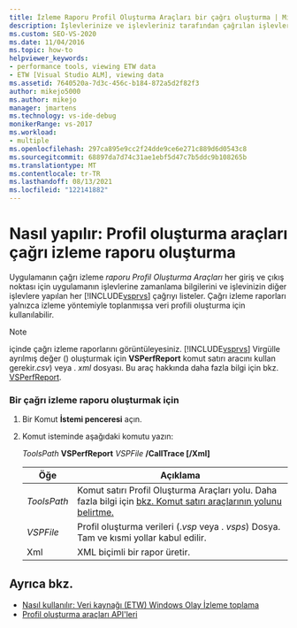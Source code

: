 ```yaml
---
title: İzleme Raporu Profil Oluşturma Araçları bir çağrı oluşturma | Microsoft Docs
description: İşlevlerinize ve işlevleriniz tarafından çağrılan işlevlere ilişkin zamanlama bilgilerini görmek için bir Performans Araçları çağrı izleme raporu oluşturun.
ms.custom: SEO-VS-2020
ms.date: 11/04/2016
ms.topic: how-to
helpviewer_keywords:
- performance tools, viewing ETW data
- ETW [Visual Studio ALM], viewing data
ms.assetid: 7640520a-7d3c-456c-b184-872a5d2f82f3
author: mikejo5000
ms.author: mikejo
manager: jmartens
ms.technology: vs-ide-debug
monikerRange: vs-2017
ms.workload:
- multiple
ms.openlocfilehash: 297ca895e9cc2f24dde9ce6e271c889d6d0543c8
ms.sourcegitcommit: 68897da7d74c31ae1ebf5d47c7b5ddc9b108265b
ms.translationtype: MT
ms.contentlocale: tr-TR
ms.lasthandoff: 08/13/2021
ms.locfileid: "122141882"
---
```

# <a name="how-to-create-a-profiling-tools-call-trace-report"></a>Nasıl yapılır: Profil oluşturma araçları çağrı izleme raporu oluşturma
Uygulamanın çağrı izleme  *raporu Profil Oluşturma Araçları* her giriş ve çıkış noktası için uygulamanın işlevlerine zamanlama bilgilerini ve işlevinizin diğer işlevlere yapılan her [!INCLUDE[vsprvs](../code-quality/includes/vsprvs_md.md)] çağrıyı listeler. Çağrı izleme raporları yalnızca izleme yöntemiyle toplanmışsa veri profili oluşturma için kullanılabilir.

> [!NOTE]
> içinde çağrı izleme raporlarını görüntüleyesiniz. [!INCLUDE[vsprvs](../code-quality/includes/vsprvs_md.md)] Virgülle ayrılmış değer () oluşturmak için **VSPerfReport** komut satırı aracını kullan gerekir.*csv*) veya . *xml* dosyası. Bu araç hakkında daha fazla bilgi için bkz. [VSPerfReport](../profiling/vsperfreport.md).

### <a name="to-create-a-call-trace-report"></a>Bir çağrı izleme raporu oluşturmak için

1. Bir Komut **İstemi penceresi** açın.

2. Komut isteminde aşağıdaki komutu yazın:

     *ToolsPath* **VSPerfReport** *VSPFile*  **/CallTrace [/Xml]**

    |Öğe|Açıklama|
    |-|-|
    |*ToolsPath*|Komut satırı Profil Oluşturma Araçları yolu. Daha fazla bilgi için [bkz. Komut satırı araçlarının yolunu belirtme.](../profiling/specifying-the-path-to-profiling-tools-command-line-tools.md)|
    |*VSPFile*|Profil oluşturma verileri (.*vsp* veya . *vsps*) Dosya. Tam ve kısmi yollar kabul edilir.|
    |Xml|XML biçimli bir rapor üretir.|

## <a name="see-also"></a>Ayrıca bkz.
- [Nasıl kullanılır: Veri kaynağı (ETW) Windows Olay İzleme toplama](../profiling/how-to-collect-event-tracing-for-windows-etw-data.md)
- [Profil oluşturma araçları API'leri](../profiling/profiling-tools-apis.md)
